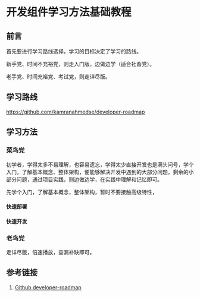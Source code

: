 # 开发组件学习方法基础教程

## 前言

首先要进行学习路线选择，学习的目标决定了学习的路线。

新手党、时间不充裕党，则走入门版，边做边学（适合社畜党）。

老手党、时间充裕党、考试党，则走详尽版。


## 学习路线

https://github.com/kamranahmedse/developer-roadmap

## 学习方法

### 菜鸟党

初学者，学得太多不易理解，也容易遗忘，学得太少直接开发也是满头问号，学个入门，了解基本概念、整体架构，便能够解决开发中遇到的大部分问题，剩余的小部分问题，通过项目实践，则边做边学，在实践中理解和记忆即可。

先学个入门，了解基本概念，整体架构，暂时不要接触高级特性，


#### 快速部署

#### 快速开发


### 老鸟党

走详尽版，倍速播放，查漏补缺即可。




## 参考链接
1. [Github developer-roadmap](https://github.com/kamranahmedse/developer-roadmap)